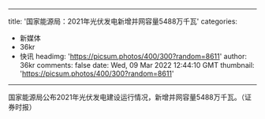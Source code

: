 
---
title: '国家能源局：2021年光伏发电新增并网容量5488万千瓦'
categories: 
 - 新媒体
 - 36kr
 - 快讯
headimg: 'https://picsum.photos/400/300?random=8611'
author: 36kr
comments: false
date: Wed, 09 Mar 2022 12:44:10 GMT
thumbnail: 'https://picsum.photos/400/300?random=8611'
---

<div>   
国家能源局公布2021年光伏发电建设运行情况，新增并网容量5488万千瓦。（证券时报）  
</div>
            